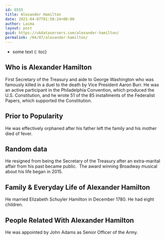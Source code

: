 ```yaml
---
id: 6555
title: Alexander Hamilton
date: 2021-04-07T01:50:24+00:00
author: Laima
layout: post
guid: https://ukdataservers.com/alexander-hamilton/
permalink: /04/07/alexander-hamilton/
---
```


* some text
{: toc}


## Who is Alexander Hamilton
                  
                  
                  
First Secretary of the Treasury and aide to George Washington who was famously killed in a duel to the death by Vice President Aaron Burr. He was an active participant in the Philadelphia Convention, which produced the U.S. Constitution, and he wrote 51 of the 85 installments of the Federalist Papers, which supported the Constitution.
                  
              
            
              
            
                
                
                
## Prior to Popularity
                  
                  
                  
He was effectively orphaned after his father left the family and his mother died of fever.
                  
              
            
              
            
                
                
                
## Random data
                  
                  
                  
He resigned from being the Secretary of the Treasury after an extra-marital affair from his past became public.  The award winning Broadway musical about his life began in 2015.
                  
              
            
              
            
                
                
                
## Family & Everyday Life of Alexander Hamilton
                  
                  
                  
He married Elizabeth Schuyler Hamilton in December 1780. He had eight children.
                  
              
            
              
            
                
                
                
## People Related With Alexander Hamilton
                  
                  
                  
He was appointed by John Adams as Senior Officer of the Army.
                  
              
            
              
            
                
              
            
              
              
            
            
              
            
          
          
          